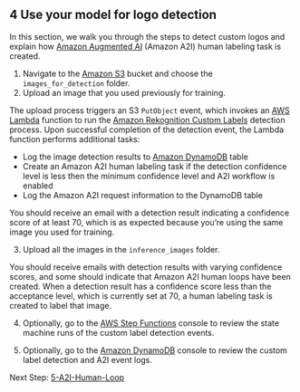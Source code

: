 ## 4 Use your model for logo detection

In this section, we walk you through the steps to detect custom logos and explain how [Amazon Augmented AI](https://aws.amazon.com/augmented-ai/) (Amazon A2I) human labeling task is created.

1.	Navigate to the [Amazon S3](https://s3.console.aws.amazon.com/s3/home) bucket and choose the `images_for_detection` folder.
2.	Upload an image that you used previously for training.

The upload process triggers an S3 `PutObject` event, which invokes an [AWS Lambda](https://aws.amazon.com/lambda) function to run the [Amazon Rekognition Custom Labels](https://aws.amazon.com/rekognition/custom-labels-features/) detection process. Upon successful completion of the detection event, the Lambda function performs additional tasks:
- Log the image detection results to [Amazon DynamoDB](https://aws.amazon.com/dynamodb/) table
- Create an Amazon A2I human labeling task if the detection confidence level is less then the minimum confidence level and A2I workflow is enabled
- Log the Amazon A2I request information to the DynamoDB table

You should receive an email with a detection result indicating a confidence score of at least 70, which is as expected because you’re using the same image you used for training.

3.	Upload all the images in the `inference_images` folder.

You should receive emails with detection results with varying confidence scores, and some should indicate that Amazon A2I human loops have been created. When a detection result has a confidence score less than the acceptance level, which is currently set at 70, a human labeling task is created to label that image.

4.	Optionally, go to the [AWS Step Functions](https://console.aws.amazon.com/states/) console to review the state machine runs of the custom label detection events.

5.	Optionally, go to the [Amazon DynamoDB](https://console.aws.amazon.com/dynamodb/) console to review the custom label detection and A2I event logs.


Next Step: [5-A2I-Human-Loop](../5-A2I-Human-Loop/)

